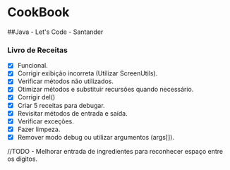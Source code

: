 # CookBook

##Java - Let's Code - Santander
### Livro de Receitas

- [x] Funcional.
- [x] Corrigir exibição incorreta (Utilizar ScreenUtils).
- [x] Verificar métodos não utilizados.
- [x] Otimizar métodos e substituir recursões quando necessário.
- [x] Corrigir del()
- [x] Criar 5 receitas para debugar.
- [x] Revisitar métodos de entrada e saída.
- [x] Verificar exceções.
- [x] Fazer limpeza.
- [x] Remover modo debug ou utilizar argumentos (args[]).

//TODO - Melhorar entrada de ingredientes para reconhecer espaço entre os dígitos.




